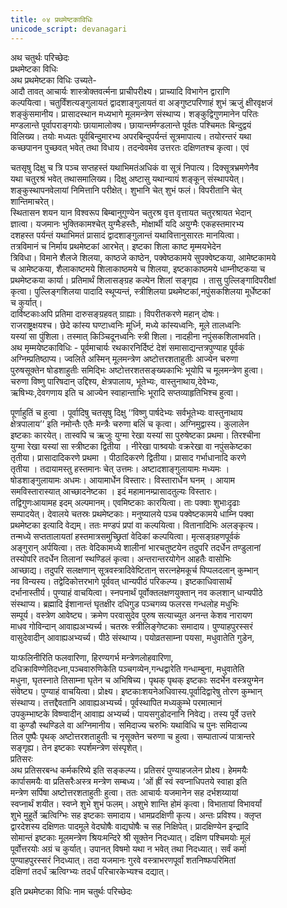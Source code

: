 ```yaml
---
title: ०४ प्रथमेष्टकाविधिः
unicode_script: devanagari
---
```


अथ चतुर्थः परिच्छेदः  
प्रथमेष्टका विधिः  
अथ प्रथमेष्टका विधिः उच्यते-  
आदौ तावत् आचार्यः शास्त्रोक्तवर्त्मना प्राचीपरीक्ष्य। प्राच्यादि विभागेन द्वाराणि  
कल्पयित्वा। चतुर्विंशत्यङ्गुलायतं द्वादशाङ्गुलायतं वा अङ्गुष्टपरिणाहं शुभं ऋजुं क्षीरवृक्षजं  
शङ्कुंसमानीय। प्रासादस्थान मध्यभागे मूलमन्त्रेण संस्थाप्य। शङ्कुद्विगुणमानेन परितः  
मण्डलान्ते पूर्वापराङ्गयोः छायामालोक्य। छायान्तर्मण्डलान्ते पूर्वतः पश्चिमतः बिन्दुद्वयं  
विलिख्य। तयोः मध्यतः पूर्वबिन्दुमारभ्य अपरबिन्दुपर्यन्तं सूत्रमापात्य। तयोरन्तरं यथा  
कच्छपानन पुच्छवत् भवेत् तथा विधाय। तदन्वेवमेव उत्तरतः दक्षिणतश्च कृत्वा। एवं  
  

चतसृषु दिक्षु च त्रि पञ्च सप्तहस्तं यथाभिमतंअधिकं वा सूत्रं निपात्य। दिक्सूत्रभ्रमणेनैव  
यथा चतुरश्रं भवेत् तथासमालिख्य। दिक्षु अष्टासु यथान्यायं शङ्कून् संस्थापयेत्।  
शङ्कुस्थापनवेलायां निमित्तानि परीक्षेत्। शुभानि चेत् शुभं फलं। विपरीतानि चेत्  
शान्तिमाचरेत्।  
स्थितासन शयन यान विश्वरूप बिम्बानुगुण्येन चतुरश्र वृत्त वृत्तायत चतुरश्रायत भेदान्  
ज्ञात्वा। यजमानः भुक्तिकामश्चेत् युग्मैःहस्तैः, मोक्षार्थी यदि अयुग्मैः एकहस्तमारभ्य  
दशहस्त पर्यन्तं यथाभिमतं प्रासादं द्वादशाङ्गुलान्तं यथावित्तानुसारतः मानयित्वा।  
तत्रविमानं च निर्माय प्रथमेष्टकां आरभेत्। इष्टका शिला काष्ट मृम्मयभेदेन  
त्रिविधा। विमाने शैलजे शिलया, काष्ठजे काष्ठेन, पक्वेष्ठकामये सुपक्वेष्टकया, आमेष्टकामये  
च आमेष्टकया, शैलाकाष्टमये शिलाकाष्ठमये च शिलया, इष्टकाकाष्ठमये धाम्नीष्टकया च  
प्रथमेष्टकया कार्या। प्रतिमार्थं शिलासङ्ग्रह कल्पेन शिलां सङ्गृह्य । तासु पुल्लिङ्गादिपरीक्षां  
कृत्वा। पुल्लिङ्गशिलया पादादि स्थूप्यन्तं, स्त्रीशिलया प्रथमेष्टकां,नपुंसकशिलया मूर्धेष्टकां  
च कुर्यात्।  
दार्विष्टकाःअपि प्रतिमा दारुसङ्ग्रहवत् ग्राह्याः। विपरीतकरणे महान् दोषः।  
राजराष्ट्रक्षयश्च। छेदे कांस्य घण्टाध्वनिः मूर्ध्नि, मध्ये कांस्यध्वनिः, मूले तालध्वनिः  
यस्यां सा पुंशिला। तस्मात् किञ्चिदूनध्वनिः स्त्री शिला। नादहीना नपुंसकशिलाभवति।  
अथ मृम्मयेष्टकाविधिः - पूर्वमाचार्यः रथकारनिर्दिष्टं देशं समासाद्यन्तत्रपुण्याह पूर्वकं  
अग्निम्प्रतिष्ठाप्य। ज्वलिते अस्मिन् मूलमन्त्रेण अष्टोत्तरशताहुतीः आज्येन चरुणा  
पुरुषसूक्तेन षोडशाहुतीः समिद्भिः अष्टोत्तरशतसङ्ख्यकाभिः भूयोपि च मूलमन्त्रेण हुत्वा।  
चरुणा विष्णु पारिषदान् उद्दिश्य, क्षेत्रपालाय, भूतेभ्यः, वास्तुनाथाय,देवेभ्यः,  
ऋषिभ्यः,देवगणाय इति च आज्येन स्वाहान्ताभिः भूरादि सप्तव्याहृतिभिश्च हुत्वा।  
  

पूर्णाहुतिं च हुत्वा । पूर्वादिषु चतसृषु दिक्षु ‘‘विष्णु पार्षदेभ्यः सर्वभूतेभ्यः वास्तुनाथाय  
क्षेत्रपालाय’‘ इति नमोन्तैः एतैः मन्त्रैः चरुणा बलिं च कृत्वा। अग्निमुद्वास्य। कुलालेन  
इष्टकाः कारयेत्। तास्वपि च ऋजुः युग्मा रेखा यस्यां सा पुरुषेष्टका प्रथमा। तिरश्चीना  
युग्मा रेखा यस्यां सा स्त्रीष्टका द्वितीया । नीरेखा पाश्र्वयोः वक्ररेखा वा नपुंसकेष्टका  
तृतीया। प्रासादादिकरणे प्रथमा । पीठादिकरणे द्वितीया। प्रासाद गर्भाधानादि करणे  
तृतीया । तदायामस्तु हस्तमानः चेत् उत्तमः। अष्टादशाङ्गुलायामः मध्यमः ।  
षोडशाङ्गुलायामः अधमः। आयामार्धेन विस्तारः। विस्तारार्धेन घनम् । आयाम  
समविस्तारास्यात् आच्छादनेष्टका । इदं महामानम्प्रासादतुल्यः विस्तारः।  
तद्विगुणःआयामह इदम् अल्पमानम्। एवमिष्टकाः कारयित्वा। ताः पक्वाः शुभाःदृढाः  
सम्पादयेत्। देवालये चतस्रः प्रथमेष्टकाः। मनुष्यालये पञ्च पक्वेष्टकामये धाम्नि पक्वा  
प्रथमेष्टका इत्यादि वेद्यम्। ततः मण्डपं प्रपां वा कल्पयित्वा। वितानादिभिः अलङ्कृत्य।  
तन्मध्ये सप्ततालायतां हस्तमात्रसमुच्छ्रितां वेदिकां कल्पयित्वा। मृत्सङ्ग्रहणपूर्वकं  
अङ्गुरान् अर्पयित्वा। ततः वेदिकामध्ये शालीनां भारचतुष्टयेन तदुपरि तदर्धेन तण्डुलानां  
तस्योपरि तदर्धेन तिलानां स्थण्डिलं कृत्वा। अन्तरान्तरयोगेन आहतैः वासोभिः  
आच्छाद्य। तदुपरि सलक्षणान् सूत्रवस्त्रादिवेष्टितान् सरत्नहेमकूर्च पिप्पलदलान् कुम्भान्  
नव विन्यस्य। तद्वेदिकोत्तरभागे पूर्ववत् धान्यपीठं परिकल्प्य। इष्टकाधिवासार्थं  
दर्भानास्तीर्य। पुण्याहं वाचयित्वा। स्नपनार्थं पूर्वोक्तलक्षणयुक्तान् नव कलशान् धान्यपीठे  
संस्थाप्य। ब्रह्मादि ईशानान्तं घृतक्षीर दधिगुड पञ्चगव्य फलरस गन्धलोह मधुभिः  
सम्पूर्य। वस्त्रेण आवेष्ट्य। क्रमेण परवासुदेव पुरुष सत्याच्युत अनन्त केशव नारायण  
माधव गोविन्दान् आवाह्यअभ्यर्च्य। चतस्रः स्त्रीलिङ्गेष्टकाः समादाय। पुण्याहपुरस्सरं  
वासुदेवादीन् आवाह्यअभ्यर्च्य। पीठे संस्थाप्य। पयोव्रतसाम्ना पयसा, मधुवातेति गुडेन,  
  

याःफलिनीरिति फलवारिणा, हिरण्यगर्भ मन्त्रेणलोहवारिणा,  
दधिक्राविण्णेतिदध्ना,पञ्चवारुणिकेति पञ्चगव्येन,गन्धद्वारेति गन्धाम्बुना, मधुवातेति  
मधुना, घृतस्नाते तिसाम्ना घृतेन च अभिषिच्य। पृथक् पृथक् इष्टकाः सदर्भेन वस्त्रयुग्मेन  
संवेष्ट्य। पुण्याहं वाचयित्वा। प्रोक्ष्य। इष्टकाःशयनेअधिवास्य.पूर्वादिद्वारेषु तोरण कुम्भान्  
संस्थाप्य। तत्तद्दैवतानि आवाह्यअभ्यर्च्य। पूर्वस्थापित मध्यकुम्भे परमात्मानं  
उपकुम्भाष्टके विष्ण्वादीन् आवाह्य अभ्यर्च्य। पायसगुडोदनानि निवेद्य। तस्य पूर्वे उत्तरे  
वा कुण्डौ स्थण्डिले वा अग्निमानीय। समिदाज्य चरुभिः यथाविधि च पुनः समिदाज्य  
तिल पुष्पैः पृथक् अष्टोत्तरशताहुतीः च नृसूक्तेन चरुणा च हुत्वा। सम्पाताज्यं पात्रान्तरे  
सङ्गृह्य। तेन इष्टकाः स्पर्शमन्त्रेण संस्पृशेत्।  
प्रतिसरः  
अथ प्रतिसरबन्ध कर्मकरिष्ये इति सङ्कल्प्य। प्रतिसरं पुण्याहजलेन प्रोक्ष्य। हेममयैः  
कार्पासमयैः वा प्रतिसरैःअस्त्र मन्त्रेण सम्बध्य। ‘ओं ह्रीं स्वं स्वप्नाधिपतये स्वाहा इति  
मन्त्रेण सर्पिषा अष्टोत्तरशताहुतीः हुत्वा। ततः आचार्यः यजमानेन सह दर्भशय्यायां  
स्वप्नार्थं शयीत। स्वप्ने शुभे शुभं फलम्। अशुभे शान्ति होमं कृत्वा। विभातायां विभावर्यां  
शुभे मुहूर्ते ऋत्विग्भिः सह इष्टकाः समादाय। धामप्रदक्षिणी कृत्य। अन्तः प्रविश्य। क्लृप्त  
द्वारदेशस्य दक्षिणतः पादमूले वेदघोषैः वाद्यघोषैः च सह निक्षिपेत्। प्रादक्षिण्येन इन्द्रादि  
सोमान्तं इष्टकाः मूलमन्त्रेण श्रियःमन्दिरे श्री सूक्तेन निदध्यात्। दक्षिण पश्चिमयोः मूलं  
पूर्वोत्तरयोः अग्रं च कुर्यात्। उपानत् विषमो यथा न भवेत् तथा निदध्यात्। सर्वं कर्मा  
पुण्याहपुरस्सरं निदध्यात्। तदा यजमानः गुरवे वस्त्राभरणपूर्वां शतनिष्फपरिमितां  
दक्षिणां तदर्धं ऋत्विग्भ्यः तदर्धं परिचारकेभ्यश्च दद्यात्।  
  

इति प्रथमेष्टका विधिः नाम चतुर्थः परिच्छेदः  
